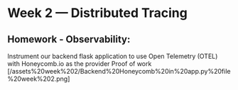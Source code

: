 # Week 2 — Distributed Tracing
## Homework - Observability:
Instrument our backend flask application to use Open Telemetry (OTEL) with Honeycomb.io as the provider
Proof of work [/assets%20week%202/Backend%20Honeycomb%20in%20app.py%20file%20week%202.png]
